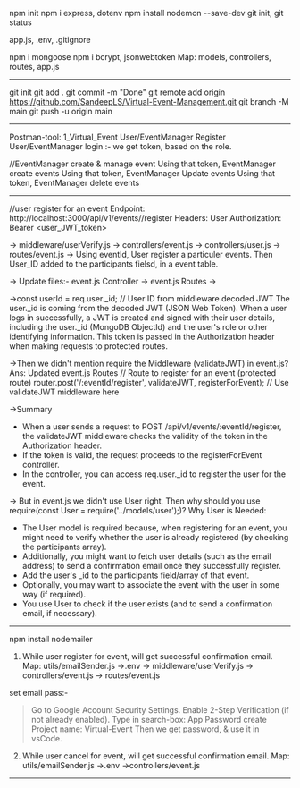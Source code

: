 npm init
npm i express, dotenv
npm install nodemon --save-dev
git init, git status

app.js, .env, .gitignore

npm i mongoose
npm i bcrypt, jsonwebtoken
Map: models, controllers, routes, app.js

---

git init
git add .
git commit -m "Done"
git remote add origin https://github.com/SandeepLS/Virtual-Event-Management.git
git branch -M main
git push -u origin main

---

Postman-tool: 1_Virtual_Event
User/EventManager Register
User/EventManager login :- we get token, based on the role.

//EventManager create & manage event
Using that token, EventManager create events
Using that token, EventManager Update events
Using that token, EventManager delete events

---

//user register for an event
Endpoint:
http://localhost:3000/api/v1/events/<eventId>/register
Headers:
User Authorization: Bearer <user_JWT_token>

-> middleware/userVerify.js -> controllers/event.js -> controllers/user.js -> routes/event.js
-> Using eventId, User register a particuler events.
Then User_ID added to the participants fielsd, in a event table.

-> Update files:-
event.js Controller -> event.js Routes ->

->const userId = req.user.\_id; // User ID from middleware decoded JWT
The user.\_id is coming from the decoded JWT (JSON Web Token). When a user logs in successfully, a JWT is created and signed with their user details, including the user.\_id (MongoDB ObjectId) and the user's role or other identifying information. This token is passed in the Authorization header when making requests to protected routes.

->Then we didn't mention require the Middleware (validateJWT) in event.js?
Ans: Updated event.js Routes
// Route to register for an event (protected route)
router.post('/:eventId/register', validateJWT, registerForEvent); // Use validateJWT middleware here

->Summary

- When a user sends a request to POST /api/v1/events/:eventId/register, the validateJWT middleware checks the validity of the token in the Authorization header.
- If the token is valid, the request proceeds to the registerForEvent controller.
- In the controller, you can access req.user.\_id to register the user for the event.

-> But in event.js we didn't use User right, Then why should you use require(const User = require('../models/user');)?
Why User is Needed:

- The User model is required because, when registering for an event, you might need to verify whether the user is already registered (by checking the participants array).
- Additionally, you might want to fetch user details (such as the email address) to send a confirmation email once they successfully register.
- Add the user's \_id to the participants field/array of that event.
- Optionally, you may want to associate the event with the user in some way (if required).
- You use User to check if the user exists (and to send a confirmation email, if necessary).

---

npm install nodemailer
1. While user register for event, will get successful confirmation email.
   Map: utils/emailSender.js ->.env -> middleware/userVerify.js -> controllers/event.js -> routes/event.js

set email pass:-
> Go to Google Account Security Settings.
> Enable 2-Step Verification (if not already enabled).
> Type in search-box: App Password
> create Project name: Virtual-Event
> Then we get password, & use it in vsCode.

2. While user cancel for event, will get successful confirmation email.
   Map: utils/emailSender.js ->.env ->controllers/event.js

---
